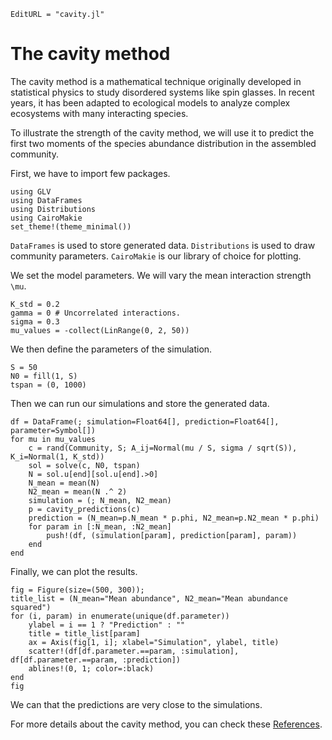```@meta
EditURL = "cavity.jl"
```

# The cavity method

The cavity method is a mathematical technique originally developed in
statistical physics to study disordered systems like spin glasses.
In recent years, it has been adapted to ecological models to
analyze complex ecosystems with many interacting species.

To illustrate the strength of the cavity method, we will use it to
predict the first two moments of the species abundance
distribution in the assembled community.

First, we have to import few packages.

````@example cavity
using GLV
using DataFrames
using Distributions
using CairoMakie
set_theme!(theme_minimal())
````

`DataFrames` is used to store generated data.
`Distributions` is used to draw community parameters.
`CairoMakie` is our library of choice for plotting.

We set the model parameters.
We will vary the mean interaction strength ``\mu``.

````@example cavity
K_std = 0.2
gamma = 0 # Uncorrelated interactions.
sigma = 0.3
mu_values = -collect(LinRange(0, 2, 50))
````

We then define the parameters of the simulation.

````@example cavity
S = 50
N0 = fill(1, S)
tspan = (0, 1000)
````

Then we can run our simulations and store the generated data.

````@example cavity
df = DataFrame(; simulation=Float64[], prediction=Float64[], parameter=Symbol[])
for mu in mu_values
    c = rand(Community, S; A_ij=Normal(mu / S, sigma / sqrt(S)), K_i=Normal(1, K_std))
    sol = solve(c, N0, tspan)
    N = sol.u[end][sol.u[end].>0]
    N_mean = mean(N)
    N2_mean = mean(N .^ 2)
    simulation = (; N_mean, N2_mean)
    p = cavity_predictions(c)
    prediction = (N_mean=p.N_mean * p.phi, N2_mean=p.N2_mean * p.phi)
    for param in [:N_mean, :N2_mean]
        push!(df, (simulation[param], prediction[param], param))
    end
end
````

Finally, we can plot the results.

````@example cavity
fig = Figure(size=(500, 300));
title_list = (N_mean="Mean abundance", N2_mean="Mean abundance squared")
for (i, param) in enumerate(unique(df.parameter))
    ylabel = i == 1 ? "Prediction" : ""
    title = title_list[param]
    ax = Axis(fig[1, i]; xlabel="Simulation", ylabel, title)
    scatter!(df[df.parameter.==param, :simulation], df[df.parameter.==param, :prediction])
    ablines!(0, 1; color=:black)
end
fig
````

We can that the predictions are very close to the simulations.

For more details about the cavity method,
you can check these [References](@ref).

